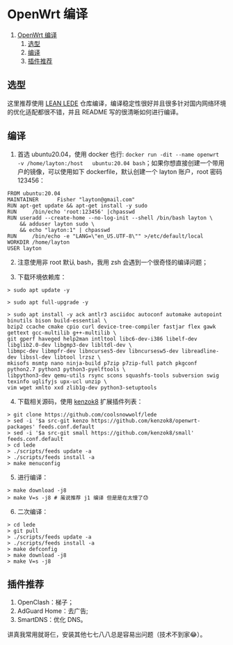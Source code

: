 # OpenWrt 编译

1. [OpenWrt 编译](#openwrt-编译)
   1. [选型](#选型)
   2. [编译](#编译)
   3. [插件推荐](#插件推荐)

## 选型

这里推荐使用 [LEAN LEDE](https://github.com/coolsnowwolf/lede) 仓库编译，编译稳定性很好并且很多针对国内网络环境的优化适配都很不错，并且 README 写的很清晰如何进行编译。

## 编译

1. 首选 ubuntu20.04，使用 docker 也行: `docker run -dit --name openwrt  -v /home/layton:/host   ubuntu:20.04 bash`；如果你想直接创建一个带用户的镜像，可以使用如下 dockerfile，默认创建一个 layton 账户，root 密码 123456：

```docker
FROM ubuntu:20.04
MAINTAINER      Fisher "layton@gmail.com"
RUN apt-get update && apt-get install -y sudo
RUN     /bin/echo 'root:123456' |chpasswd
RUN useradd --create-home --no-log-init --shell /bin/bash layton \
    && adduser layton sudo \
    && echo "layton:1" | chpasswd
RUN     /bin/echo -e "LANG=\"en_US.UTF-8\"" >/etc/default/local
WORKDIR /home/layton
USER layton
```

2. 注意使用非 root 默认 bash，我用 zsh 会遇到一个很奇怪的编译问题；

3. 下载环境依赖库：

```text
> sudo apt update -y

> sudo apt full-upgrade -y

> sudo apt install -y ack antlr3 asciidoc autoconf automake autopoint binutils bison build-essential \
bzip2 ccache cmake cpio curl device-tree-compiler fastjar flex gawk gettext gcc-multilib g++-multilib \
git gperf haveged help2man intltool libc6-dev-i386 libelf-dev libglib2.0-dev libgmp3-dev libltdl-dev \
libmpc-dev libmpfr-dev libncurses5-dev libncursesw5-dev libreadline-dev libssl-dev libtool lrzsz \
mkisofs msmtp nano ninja-build p7zip p7zip-full patch pkgconf python2.7 python3 python3-pyelftools \
libpython3-dev qemu-utils rsync scons squashfs-tools subversion swig texinfo uglifyjs upx-ucl unzip \
vim wget xmlto xxd zlib1g-dev python3-setuptools
```

4. 下载相关源码，使用 [kenzok8](https://github.com/kenzok8/kenzok8) 扩展插件列表：

```text
> git clone https://github.com/coolsnowwolf/lede
> sed -i '$a src-git kenzo https://github.com/kenzok8/openwrt-packages' feeds.conf.default
> sed -i '$a src-git small https://github.com/kenzok8/small' feeds.conf.default
> cd lede
> ./scripts/feeds update -a
> ./scripts/feeds install -a
> make menuconfig
```

5. 进行编译：

```text
> make download -j8
> make V=s -j8 # 虽说推荐 j1 编译 但是是在太慢了😓
```

6. 二次编译：

```text
> cd lede
> git pull
> ./scripts/feeds update -a
> ./scripts/feeds install -a
> make defconfig
> make download -j8
> make V=s -j8
```

## 插件推荐

1. OpenClash：梯子；
2. AdGuard Home：去广告;
3. SmartDNS：优化 DNS。

讲真我常用就哥仨，安装其他七七八八总是容易出问题（技术不到家😂）。
